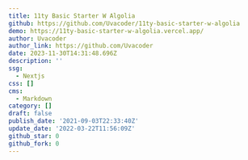 ```yaml
---
title: 11ty Basic Starter W Algolia
github: https://github.com/Uvacoder/11ty-basic-starter-w-algolia
demo: https://11ty-basic-starter-w-algolia.vercel.app/
author: Uvacoder
author_link: https://github.com/Uvacoder
date: 2023-11-30T14:31:48.696Z
description: ''
ssg:
  - Nextjs
css: []
cms:
  - Markdown
category: []
draft: false
publish_date: '2021-09-03T22:33:40Z'
update_date: '2022-03-22T11:56:09Z'
github_star: 0
github_fork: 0
---
```

